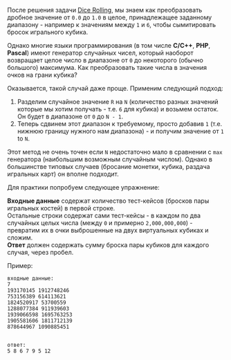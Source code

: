 После решения задачи [Dice Rolling](./dice-rolling), мы знаем как преобразовать дробное значение от `0.0` до `1.0`
в целое, принадлежащее заданному диапазону - например к значениям между `1` и `6`, чтобы сымитировать бросок игрального кубика.

Однако многие языки программирования (в том числе **C/C++**, **PHP**, **Pascal**) имеют генератор случайных чисел,
который наоборот возвращает целое число в диапазоне от `0` до некоторого (обычно большого) максимума.
Как преобразовать такие числа в значения очков на грани кубика?

Оказывается, такой случай даже проще. Применим следующий подход:

1. Разделим случайное значение `R` на `N` (количество разных значений которые мы хотим получать - т.е. `6` для кубика)
    и возьмем остаток. Он будет в диапазоне от `0` до `N - 1`.
2. Теперь сдвинем этот диапазон к требуемому, просто добавив `1` (т.е. нижнюю границу нужного нам диапазона) - и получим
    значение от `1` to `N`.

Этот метод не очень точен если `N` недостаточно мало в сравнении с `max` генератора (наибольшим возможным случайным числом).
Однако в большинстве типовых случаев (бросание монетки, кубика, раздача игральных карт) он вполне подходит.

Для практики попробуем следующее упражнение:

**Входные данные** содержат количество тест-кейсов (бросков пары игральных костей) в первой строке.  
Остальные строки содержат сами тест-кейсы - в каждом по два случайных целых числа (между `0` и примерно `2,000,000,000`) -
превратим их в очки выброшенные на двух виртуальных кубиках и сложим.  
**Ответ** должен содержать сумму броска пары кубиков для каждого случая, через пробел.

Пример:

	входные данные:
	7
	193170145 1912748246
	753156389 614113621
	1824520917 53700559
	1288077384 911939603
	1939066598 1695763253
	1905581606 1811712139
	878644967 1090885451
	
	
	ответ:
	5 8 6 7 9 5 12
